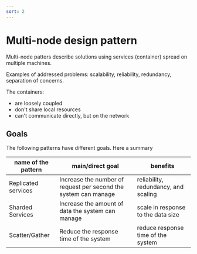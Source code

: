 ```yaml
---
sort: 2
---
```


# Multi-node design pattern

Multi-node patters describe solutions using services (container) spread on multiple machines.

Examples of addressed problems: scalability, reliability, redundancy, separation of concerns.

The containers:
- are loosely coupled
- don't share local resources
- can't communicate directly, but on the network


## Goals
The following patterns have different goals. Here a summary

| name of the pattern  | main/direct goal                                                | benefits                               |
| -------------------- | --------------------------------------------------------------- | -------------------------------------- |
| Replicated services  | Increase the number of request per second the system can manage | reliability, redundancy, and scaling   |
| Sharded Services     | Increase the amount of data the system can manage               | scale in response to the data size     |
| Scatter/Gather       | Reduce the response time of the system                          | reduce response time of the system     |


